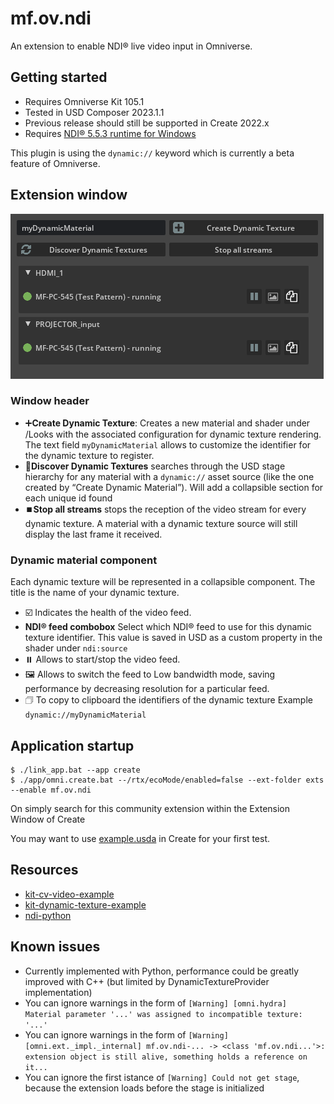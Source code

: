 # mf.ov.ndi

An extension to enable NDI® live video input in Omniverse.

## Getting started

- Requires Omniverse Kit  105.1
- Tested in USD Composer 2023.1.1
- Previous release should still be supported in Create 2022.x
- Requires [NDI® 5.5.3 runtime for Windows](https://go.ndi.tv/tools-for-windows)

This plugin is using the `dynamic://` keyword which is currently a beta feature of Omniverse.

## Extension window
![preview](./exts/mf.ov.ndi/data/ui.png)

### Window header
- ➕**Create Dynamic Texture**: Creates a new material and shader under /Looks with the associated configuration for dynamic texture rendering. The text field `myDynamicMaterial` allows to customize the identifier for the dynamic texture to register.
- 🔄**Discover Dynamic Textures** searches through the USD stage hierarchy for any material with a `dynamic://` asset source (like the one created by “Create Dynamic Material”). Will add a collapsible section for each unique id found
- ⏹️**Stop all streams** stops the reception of the video stream for every dynamic texture. A material with a dynamic texture source will still display the last frame it received.

### Dynamic material component

Each dynamic texture will be represented in a collapsible component.
The title is the name of your dynamic texture.

- ☑️ Indicates the health of the video feed.
- **NDI® feed combobox** Select which NDI® feed to use for this dynamic texture identifier. This value is saved in USD as a custom property in the shader under `ndi:source`
- ⏸️ Allows to start/stop the video feed.
- 🖼️ Allows to switch the feed to Low bandwidth mode, saving performance by decreasing resolution for a particular feed.
- 🗇 To copy to clipboard the identifiers of the dynamic texture Example `dynamic://myDynamicMaterial`

## Application startup

```
$ ./link_app.bat --app create
$ ./app/omni.create.bat --/rtx/ecoMode/enabled=false --ext-folder exts --enable mf.ov.ndi
```

On simply search for this community extension within the Extension Window of Create

You may want to use [example.usda](./example.usda) in Create for your first test.

## Resources
- [kit-cv-video-example](https://github.com/jshrake-nvidia/kit-cv-video-example)
- [kit-dynamic-texture-example](https://github.com/jshrake-nvidia/kit-dynamic-texture-example)
- [ndi-python](https://github.com/buresu/ndi-python)

## Known issues
- Currently implemented with Python, performance could be greatly improved with C++ (but limited by DynamicTextureProvider implementation)
- You can ignore warnings in the form of `[Warning] [omni.hydra] Material parameter '...' was assigned to incompatible texture: '...'`
- You can ignore warnings in the form of `[Warning] [omni.ext._impl._internal] mf.ov.ndi-... -> <class 'mf.ov.ndi...'>: extension object is still alive, something holds a reference on it...`
- You can ignore the first istance of `[Warning] Could not get stage`, because the extension loads before the stage is initialized
